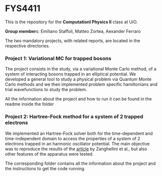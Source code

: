 # FYS4411
This is the repository for the **Computationl Physics II** class at UiO.  
   
**Group member**s: Emiliano Staffoli, Matteo Zortea, Aexander Ferraro  

The two mandatory projects, with related reports, are located in the respective directories.

### Project 1: Variational MC for trapped bosons
The project consists in the study, via a variational Monte Carlo method, of a system of interacting bosons trapped in an elliptical potential.
We developed a general tool to study a physical problem via Quantum Monte Carlo methods and we then implemented problem specific hamiltonians and trial wavefunctions to study the problem.
  
All the information about the project and how to run it can be found in the readme inside the folder

### Project 2: Hartree-Fock method for a system of 2 trapped electrons
We implemented an Hartree-Fock solver both for the time-dependent and time-independent domain to access the properties of a system of 2 electrons trapped in an harmonic oscillator potential. The main objective was to reproduce the results of the [article](https://iopscience.iop.org/article/10.1088/0953-4075/37/4/004) by Zanghellini et al., but also other features of the apparatus were tested.

The corresponding folder contains all the information about the project and the instructions to get the code running.
